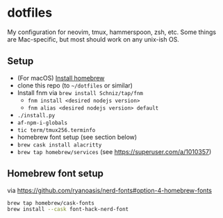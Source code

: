 # dotfiles

My configuration for neovim, tmux, hammerspoon, zsh, etc. Some things are
Mac-specific, but most should work on any unix-ish OS.


## Setup

* (For macOS) [Install homebrew](http://brew.sh/)
* clone this repo (to `~/dotfiles` or similar)
* Install fnm via `brew install Schniz/tap/fnm`
  * `fnm install <desired nodejs version>`
  * `fnm alias <desired nodejs version> default`
* `./install.py`
* `af-npm-i-globals`
* `tic term/tmux256.terminfo`
* homebrew font setup (see section below)
* `brew cask install alacritty`
* `brew tap homebrew/services` (see https://superuser.com/a/1010357)

## Homebrew font setup

via https://github.com/ryanoasis/nerd-fonts#option-4-homebrew-fonts

```bash
brew tap homebrew/cask-fonts
brew install --cask font-hack-nerd-font
```
